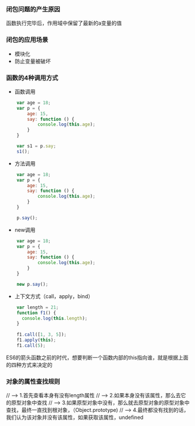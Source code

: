 ### 闭包问题的产生原因
函数执行完毕后，作用域中保留了最新的a变量的值
### 闭包的应用场景
- 模块化
- 防止变量被破坏

### 函数的4种调用方式
- 函数调用
```javascript
    var age = 18;
    var p = {
        age: 15,
        say: function () {
            console.log(this.age);
        }
    }

    var s1 = p.say;
    s1();
```
- 方法调用
```javascript
    var age = 18;
    var p = {
        age: 15,
        say: function () {
            console.log(this.age);
        }
    }

    p.say();
```
- new调用
```javascript
    var age = 18;
    var p = {
        age: 15,
        say: function () {
            console.log(this.age);
        }
    }

    new p.say();
```
- 上下文方式（call，apply，bind）
```javascript
    var length = 21;
    function f1() {
      console.log(this.length);
    }
    
    f1.call([1, 3, 5]);
    f1.apply(this);
    f1.call(5);
```
ES6的箭头函数之前的时代，想要判断一个函数内部的this指向谁，就是根据上面的四种方式来决定的

### 对象的属性查找规则
 // --> 1.首先查看本身有没有length属性
// --> 2.如果本身没有该属性，那么去它的原型对象中查找
// --> 3.如果原型对象中没有，那么就去原型对象的原型对象中查找，最终一直找到根对象，（Object.prototype)
// --> 4.最终都没有找到的话，我们认为该对象并没有该属性，如果获取该属性，undefined